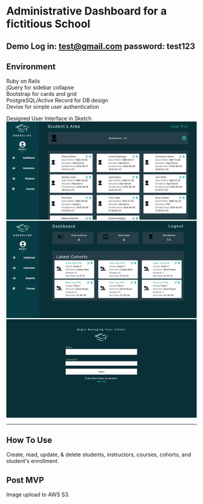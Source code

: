 # Administrative Dashboard for a fictitious School

Demo Log in: test@gmail.com password: test123
----
## Environment

Ruby on Rails    
jQuery for sidebar collapse  
Bootstrap for cards and grid     
PostgreSQL/Active Record for DB design   
Devise for simple user authentication     


Designed User Interface in Sketch
![alt text](https://raw.githubusercontent.com/S-MORA/admin_panel/master/app/assets/images/students-screenshot.png)
![alt text](https://raw.githubusercontent.com/S-MORA/admin_panel/master/app/assets/images/admin_panel_Screenshot.png)
![alt text](https://raw.githubusercontent.com/S-MORA/admin_panel/master/app/assets/images/sign-in-screenshot.png)

----
## How To Use
Create, read, update, & delete students, instructors, courses, cohorts, and student's enrollment.


Post MVP
----
Image upload to AWS S3.
